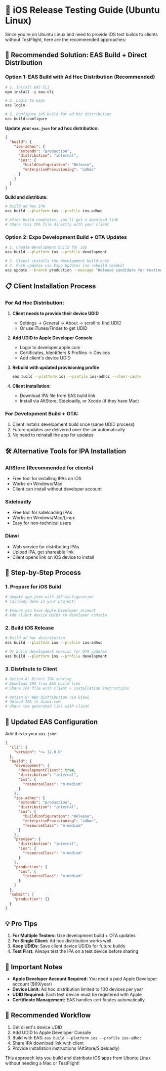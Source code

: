 # 📱 iOS Release Testing Guide (Ubuntu Linux)

Since you're on Ubuntu Linux and need to provide iOS test builds to clients without TestFlight, here are the recommended approaches:

## 🚀 Recommended Solution: EAS Build + Direct Distribution

### Option 1: EAS Build with Ad Hoc Distribution (Recommended)

```bash
# 1. Install EAS CLI
npm install -g eas-cli

# 2. Login to Expo
eas login

# 3. Configure iOS build for ad hoc distribution
eas build:configure
```

**Update your `eas.json` for ad hoc distribution:**

```json
{
  "build": {
    "ios-adhoc": {
      "extends": "production",
      "distribution": "internal",
      "ios": {
        "buildConfiguration": "Release",
        "enterpriseProvisioning": "adhoc"
      }
    }
  }
}
```

**Build and distribute:**

```bash
# Build ad hoc IPA
eas build --platform ios --profile ios-adhoc

# After build completes, you'll get a download link
# Share this IPA file directly with your client
```

### Option 2: Expo Development Build + OTA Updates

```bash
# 1. Create development build for iOS
eas build --platform ios --profile development

# 2. Client installs the development build once
# 3. Push updates via Expo Updates (no rebuild needed)
eas update --branch production --message "Release candidate for testing"
```

## 📋 Client Installation Process

### For Ad Hoc Distribution:
1. **Client needs to provide their device UDID**
   - Settings → General → About → scroll to find UDID
   - Or use iTunes/Finder to get UDID

2. **Add UDID to Apple Developer Console**
   - Login to developer.apple.com
   - Certificates, Identifiers & Profiles → Devices
   - Add client's device UDID

3. **Rebuild with updated provisioning profile**
   ```bash
   eas build --platform ios --profile ios-adhoc --clear-cache
   ```

4. **Client installation:**
   - Download IPA file from EAS build link
   - Install via AltStore, Sideloadly, or Xcode (if they have Mac)

### For Development Build + OTA:
1. Client installs development build once (same UDID process)
2. Future updates are delivered over-the-air automatically
3. No need to reinstall the app for updates

## 🛠️ Alternative Tools for IPA Installation

### AltStore (Recommended for clients)
- Free tool for installing IPAs on iOS
- Works on Windows/Mac
- Client can install without developer account

### Sideloadly
- Free tool for sideloading IPAs
- Works on Windows/Mac/Linux
- Easy for non-technical users

### Diawi
- Web service for distributing IPAs
- Upload IPA, get shareable link
- Client opens link on iOS device to install

## 📝 Step-by-Step Process

### 1. Prepare for iOS Build
```bash
# Update app.json with iOS configuration
# (already done in your project)

# Ensure you have Apple Developer account
# Add client device UDIDs to developer console
```

### 2. Build iOS Release
```bash
# Build ad hoc distribution
eas build --platform ios --profile ios-adhoc

# Or build development version for OTA updates
eas build --platform ios --profile development
```

### 3. Distribute to Client
```bash
# Option A: Direct IPA sharing
# Download IPA from EAS build link
# Share IPA file with client + installation instructions

# Option B: Web distribution via Diawi
# Upload IPA to diawi.com
# Share the generated link with client
```

## 🔧 Updated EAS Configuration

Add this to your `eas.json`:

```json
{
  "cli": {
    "version": ">= 12.0.0"
  },
  "build": {
    "development": {
      "developmentClient": true,
      "distribution": "internal",
      "ios": {
        "resourceClass": "m-medium"
      }
    },
    "ios-adhoc": {
      "extends": "production",
      "distribution": "internal",
      "ios": {
        "buildConfiguration": "Release",
        "enterpriseProvisioning": "adhoc",
        "resourceClass": "m-medium"
      }
    },
    "preview": {
      "distribution": "internal",
      "ios": {
        "resourceClass": "m-medium"
      }
    },
    "production": {
      "ios": {
        "resourceClass": "m-medium"
      }
    }
  },
  "submit": {
    "production": {}
  }
}
```

## 💡 Pro Tips

1. **For Multiple Testers:** Use development build + OTA updates
2. **For Single Client:** Ad hoc distribution works well
3. **Keep UDIDs:** Save client device UDIDs for future builds
4. **Test First:** Always test the IPA on a test device before sharing

## 🚨 Important Notes

- **Apple Developer Account Required:** You need a paid Apple Developer account ($99/year)
- **Device Limit:** Ad hoc distribution limited to 100 devices per year
- **UDID Required:** Each test device must be registered with Apple
- **Certificate Management:** EAS handles certificates automatically

## 🎯 Recommended Workflow

1. Get client's device UDID
2. Add UDID to Apple Developer Console
3. Build with EAS: `eas build --platform ios --profile ios-adhoc`
4. Share IPA download link with client
5. Provide installation instructions (AltStore/Sideloadly)

This approach lets you build and distribute iOS apps from Ubuntu Linux without needing a Mac or TestFlight!
